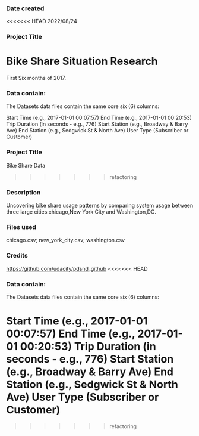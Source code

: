 ### Date created
<<<<<<< HEAD
2022/08/24

### Project Title
Bike Share Situation Research
=======
First Six months of 2017.

### Data contain:
The Datasets data files contain the same core six (6) columns:

Start Time (e.g., 2017-01-01 00:07:57)
End Time (e.g., 2017-01-01 00:20:53)
Trip Duration (in seconds - e.g., 776)
Start Station (e.g., Broadway & Barry Ave)
End Station (e.g., Sedgwick St & North Ave)
User Type (Subscriber or Customer)

### Project Title
Bike Share Data
>>>>>>> refactoring

### Description
Uncovering bike share usage patterns by comparing system usage between three large cities:chicago,New York City and Washington,DC.

### Files used
chicago.csv; new_york_city.csv; washington.csv

### Credits
https://github.com/udacity/pdsnd_github
<<<<<<< HEAD

### Data contain:
The Datasets data files contain the same core six (6) columns:

Start Time (e.g., 2017-01-01 00:07:57)
End Time (e.g., 2017-01-01 00:20:53)
Trip Duration (in seconds - e.g., 776)
Start Station (e.g., Broadway & Barry Ave)
End Station (e.g., Sedgwick St & North Ave)
User Type (Subscriber or Customer)
=======
>>>>>>> refactoring
